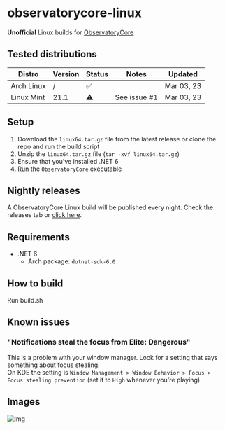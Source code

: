 # observatorycore-linux

**Unofficial** Linux builds for [ObservatoryCore](https://github.com/Xjph/ObservatoryCore)

## Tested distributions

| Distro     | Version | Status | Notes        | Updated    |
|------------|---------|--------|--------------|------------|
| Arch Linux | /       | ✅      |              | Mar 03, 23 |
| Linux Mint | 21.1    | ⚠️     | See issue #1 | Mar 03, 23 |

## Setup

1. Download the `linux64.tar.gz` file from the latest release *or* clone the repo and run the build script
2. Unzip the `linux64.tar.gz` file (`tar -xvf linux64.tar.gz`)
3. Ensure that you've installed .NET 6
4. Run the `ObservatoryCore` executable

## Nightly releases

A ObservatoryCore Linux build will be published every night. Check the releases tab
or [click here](https://github.com/cerus/observatorycore-linux/releases/tag/nightly/latest).

## Requirements

- .NET 6
    - Arch package: `dotnet-sdk-6.0`

## How to build

Run build.sh

## Known issues

### "Notifications steal the focus from Elite: Dangerous"

This is a problem with your window manager. Look for a setting that says something about focus stealing.\
On KDE the setting is `Window Management > Window Behavior > Focus > Focus stealing prevention` (set it to `High`
whenever you're playing)

## Images

![Img](https://i.imgur.com/Hx595j4.png)
